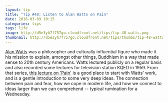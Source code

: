 ```yaml
---
layout: tip
title: "Tip #48: Listen to Alan Watts on Pain"
date: 2016-03-09 10:15
categories: tips
tags: life
image: http://d5e3yh7f757go.cloudfront.net/tips/tip-48-watts.png
thumbnail: http://d5e3yh7f757go.cloudfront.net/tips/thumbs/tip-48-watts.png
---
```

<a href="https://en.wikipedia.org/wiki/Alan_Watts">Alan Watts</a> was a philosopher and culturally influential figure who made it his mission to explain, amongst other things, Buddhism in a way that made sense to 20th century Americans. Watts lectured publicly on a regular basis and also recorded some lectures for television station KQED in 1959. From that series, <a href="https://archive.org/details/AlanWatts-Pain-Kqed-1959">this lecture on 'Pain'</a> is a good place to start with Watts' work, and is a gentle introduction to some very deep ideas. The connection between pain and fear, how we cope in modern life, and how we connect to ideas larger than we can comprehend -- typical rumination for a Wednesday.
